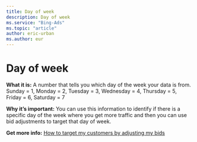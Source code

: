 ```yaml
---
title: Day of week
description: Day of week
ms.service: "Bing-Ads"
ms.topic: "article"
author: eric-urban
ms.author: eur
---
```


# Day of week

**What it is:**     A number that tells you which day of the week your data is from.      Sunday = 1, Monday = 2, Tuesday = 3, Wednesday = 4, Thursday = 5, Friday = 6, Saturday = 7

**Why it’s important:**     You can use this information to identify if there is a specific day of the week where you get more traffic and then you can use bid adjustments to target that day of week.

**Get more info:**     [How to target my customers by adjusting my bids](../hlp_BA_CONC_AboutAdvancedBidding.md)


